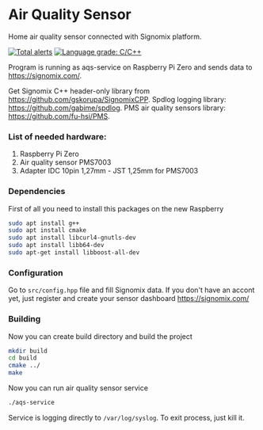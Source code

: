 # Air Quality Sensor
Home air quality sensor connected with Signomix platform.

[![Total alerts](https://img.shields.io/lgtm/alerts/g/Piotr-Skorupa/air-quality-sensor.svg?logo=lgtm&logoWidth=18)](https://lgtm.com/projects/g/Piotr-Skorupa/air-quality-sensor/alerts/)
[![Language grade: C/C++](https://img.shields.io/lgtm/grade/cpp/g/Piotr-Skorupa/air-quality-sensor.svg?logo=lgtm&logoWidth=18)](https://lgtm.com/projects/g/Piotr-Skorupa/air-quality-sensor/context:cpp)


Program is running as aqs-service on Raspberry Pi Zero and sends data to https://signomix.com/.

Get Signomix C++ header-only library from https://github.com/gskorupa/SignomixCPP.
Spdlog logging library: https://github.com/gabime/spdlog.
PMS air quality sensors library: https://github.com/fu-hsi/PMS.

### List of needed hardware:
1. Raspberry Pi Zero
2. Air quality sensor PMS7003
3. Adapter IDC 10pin 1,27mm - JST 1,25mm for PMS7003

### Dependencies
First of all you need to install this packages on the new Raspberry
```bash
sudo apt install g++
sudo apt install cmake
sudo apt install libcurl4-gnutls-dev
sudo apt install libb64-dev
sudo apt-get install libboost-all-dev
```
### Configuration
Go to `src/config.hpp` file and fill Signomix data. If you don't have an accont yet, just register and create your sensor dashboard https://signomix.com/

### Building
Now you can create build directory and build the project
```bash
mkdir build
cd build
cmake ../
make
```
Now you can run air quality sensor service
```bash
./aqs-service
```
Service is logging directly to `/var/log/syslog`. To exit process, just kill it.
